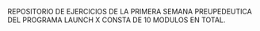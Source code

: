 REPOSITORIO DE EJERCICIOS DE LA PRIMERA SEMANA PREUPEDEUTICA DEL PROGRAMA LAUNCH X
CONSTA DE 10 MODULOS EN TOTAL. 
